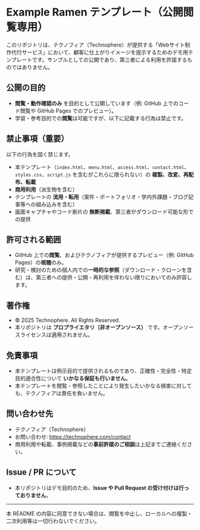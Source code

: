 # Example Ramen テンプレート（公開閲覧専用）

このリポジトリは、テクノフィア（Technophere）が提供する「Webサイト制作代行サービス」において、顧客に仕上がりイメージを提示するためのデモ用テンプレートです。サンプルとしての公開であり、第三者による利用を許諾するものではありません。

## 公開の目的
- **閲覧・動作確認のみ** を目的として公開しています（例: GitHub 上でのコード閲覧や GitHub Pages でのプレビュー）。
- 学習・参考目的での**閲覧**は可能ですが、以下に記載する行為は禁止です。

## 禁止事項（重要）
以下の行為を固く禁じます。
- 本テンプレート（`index.html`、`menu.html`、`access.html`、`contact.html`、`styles.css`、`script.js` を含むがこれらに限られない）の **複製、改変、再配布、転載**
- **商用利用**（派生物を含む）
- テンプレートの **流用・転用**（案件・ポートフォリオ・学内外課題・ブログ記事等への組み込みを含む）
- 画面キャプチャやコード断片の **無断掲載**、第三者がダウンロード可能な形での提供

## 許可される範囲
- GitHub 上での**閲覧**、およびテクノフィアが提供するプレビュー（例: GitHub Pages）の**視聴**のみ。
- 研究・検討のための個人内での**一時的な参照**（ダウンロード・クローンを含む）は、第三者への提供・公開・再利用を伴わない限りにおいてのみ許容します。

## 著作権
- © 2025 Technophere. All Rights Reserved.
- 本リポジトリは **プロプライエタリ（非オープンソース）** です。オープンソースライセンスは適用されません。

## 免責事項
- 本テンプレートは例示目的で提供されるものであり、正確性・完全性・特定目的適合性について **いかなる保証も行いません**。
- 本テンプレートを閲覧・参照したことにより発生したいかなる損害に対しても、テクノフィアは責任を負いません。

## 問い合わせ先
- テクノフィア（Technophere）
- お問い合わせ: https://technophere.com/contact
- 商用利用や転載、事例掲載などの**事前許諾のご相談**は上記までご連絡ください。

## Issue / PR について
- 本リポジトリはデモ目的のため、**Issue や Pull Request の受け付けは行っておりません**。

---
本 README の内容に同意できない場合は、閲覧を中止し、ローカルへの複製・二次利用等は一切行わないでください。
